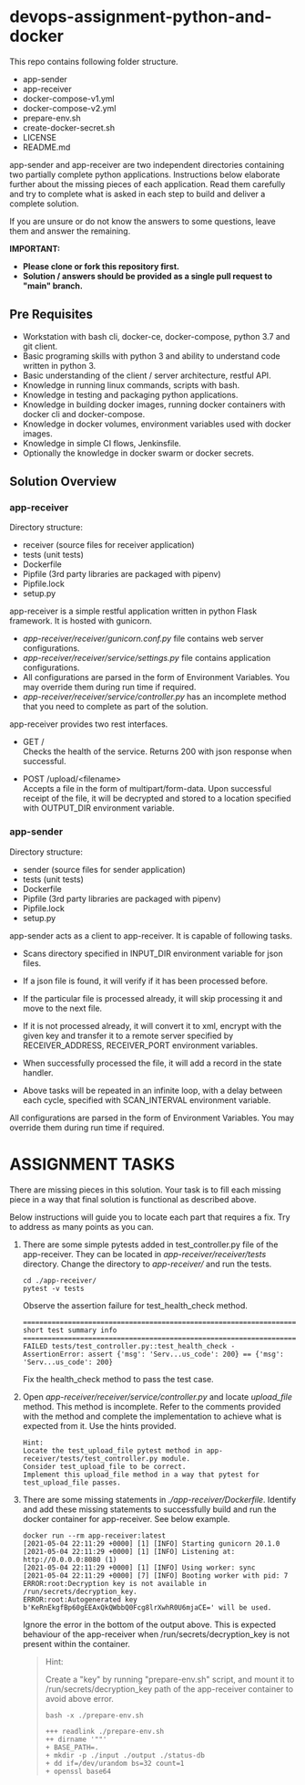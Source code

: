 # devops-assignment-python-and-docker

This repo contains following folder structure.
- app-sender
- app-receiver
- docker-compose-v1.yml
- docker-compose-v2.yml
- prepare-env.sh
- create-docker-secret.sh
- LICENSE
- README.md

app-sender and app-receiver are two independent directories containing two partially complete python applications. 
Instructions below elaborate further about the missing pieces of each application.
Read them carefully and try to complete what is asked in each step to build and deliver a complete solution.

If you are unsure or do not know the answers to some questions, leave them and answer the remaining.

**IMPORTANT:**  
- **Please clone or fork this repository first.**  
- **Solution / answers should be provided as a single pull request to "main" branch.**

## Pre Requisites

- Workstation with bash cli, docker-ce, docker-compose, python 3.7 and git client.
- Basic programing skills with python 3 and ability to understand code written in python 3.
- Basic understanding of the client / server architecture, restful API.
- Knowledge in running linux commands, scripts with bash.
- Knowledge in testing and packaging python applications.
- Knowledge in building docker images, running docker containers with docker cli and docker-compose.
- Knowledge in docker volumes, environment variables used with docker images.
- Knowledge in simple CI flows, Jenkinsfile.
- Optionally the knowledge in docker swarm or docker secrets.

## Solution Overview

### app-receiver
Directory structure:
- receiver (source files for receiver application)
- tests (unit tests)
- Dockerfile
- Pipfile (3rd party libraries are packaged with pipenv)
- Pipfile.lock
- setup.py

app-receiver is a simple restful application written in python Flask framework. It is hosted with gunicorn.
- _app-receiver/receiver/gunicorn.conf.py_ file contains web server configurations.
- _app-receiver/receiver/service/settings.py_ file contains application configurations.
- All configurations are parsed in the form of Environment Variables. You may override them during run time if required.
- _app-receiver/receiver/service/controller.py_ has an incomplete method that you need to complete as part of the solution.

app-receiver provides two rest interfaces.
- GET /  
  Checks the health of the service. Returns 200 with json response when successful.
  
- POST /upload/\<filename>  
  Accepts a file in the form of multipart/form-data. Upon successful receipt of the
  file, it will be decrypted and stored to a location specified with OUTPUT_DIR environment variable.


### app-sender
Directory structure:
- sender (source files for sender application)
- tests (unit tests)
- Dockerfile
- Pipfile (3rd party libraries are packaged with pipenv)
- Pipfile.lock
- setup.py

app-sender acts as a client to app-receiver. It is capable of following tasks.
- Scans directory specified in INPUT_DIR environment variable for json files.
- If a json file is found, it will verify if it has been processed before.
- If the particular file is processed already, it will skip processing it and move to the next file.
- If it is not processed already, it will convert it to xml, encrypt with the given key and transfer it
  to a remote server specified by RECEIVER_ADDRESS, RECEIVER_PORT environment variables.
  
- When successfully processed the file, it will add a record in the state handler.
- Above tasks will be repeated in an infinite loop, with a delay between each cycle, specified with SCAN_INTERVAL environment variable.

All configurations are parsed in the form of Environment Variables. You may override them during run time if required.

# ASSIGNMENT TASKS

There are missing pieces in this solution.
Your task is to fill each missing piece in a way that final solution is
functional as described above.

Below instructions will guide you to locate each part that requires a fix.
Try to address as many points as you can.


1. There are some simple pytests added in test_controller.py file of the app-receiver.
   They can be located in _app-receiver/receiver/tests_ directory. Change the directory
   to _app-receiver/_ and run the tests.
    ```
    cd ./app-receiver/
    pytest -v tests
    ```
    Observe the assertion failure for test_health_check method.
    ```
    =========================================================================== short test summary info ===========================================================================
    FAILED tests/test_controller.py::test_health_check - AssertionError: assert {'msg': 'Serv...us_code': 200} == {'msg': 'Serv...us_code': 200}
    
    ```
    Fix the health_check method to pass the test case.
   

2. Open _app-receiver/receiver/service/controller.py_ and locate _upload_file_ method.
   This method is incomplete. Refer to the comments provided with the method and complete 
   the implementation to achieve what is expected from it. Use the hints provided.
   ```
   Hint: 
   Locate the test_upload_file pytest method in app-receiver/tests/test_controller.py module.
   Consider test_upload_file to be correct.
   Implement this upload_file method in a way that pytest for test_upload_file passes.
   ```

3. There are some missing statements in _./app-receiver/Dockerfile_.
   Identify and add these missing statements to successfully build and run the docker container
   for app-receiver. See below example.
   ```
   docker run --rm app-receiver:latest
   [2021-05-04 22:11:29 +0000] [1] [INFO] Starting gunicorn 20.1.0
   [2021-05-04 22:11:29 +0000] [1] [INFO] Listening at: http://0.0.0.0:8080 (1)
   [2021-05-04 22:11:29 +0000] [1] [INFO] Using worker: sync
   [2021-05-04 22:11:29 +0000] [7] [INFO] Booting worker with pid: 7
   ERROR:root:Decryption key is not available in /run/secrets/decryption_key.
   ERROR:root:Autogenerated key b'KeRnEkgfBp60gEEAxQkQWbbQ0Fcg8lrXwhR0U6mjaCE=' will be used.
   ```
   Ignore the error in the bottom of the output above. 
   This is expected behaviour of the app-receiver when /run/secrets/decryption_key is not present within the container.
   
   >Hint: 
   >
   >Create a "key" by running "prepare-env.sh" script, and mount it to /run/secrets/decryption_key path
   >of the app-receiver container to avoid above error.
   > ```
   > bash -x ./prepare-env.sh
   > 
   > +++ readlink ./prepare-env.sh
   > ++ dirname '""'
   > + BASE_PATH=.
   > + mkdir -p ./input ./output ./status-db
   > + dd if=/dev/urandom bs=32 count=1
   > + openssl base64
   > ```

   